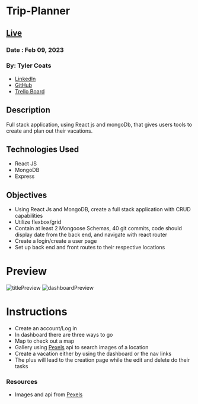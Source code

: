 # Trip-Planner

## [Live](https://dashboard.heroku.com/apps/horizon-trip-planner)
### Date : Feb 09, 2023


### By: Tyler Coats
- [LinkedIn](www.linkedin.com/in/tylerccoats)
- [GitHub](https://github.com/TylersCoffeeCode)
- [Trello Board](https://trello.com/b/etKCVWIV/trip-planner)

## Description
Full stack application, using React js and mongoDb, that gives users tools to create and plan out their vacations.

## Technologies Used
- React JS
- MongoDB
- Express

## Objectives
  - Using React Js and MongoDB, create a full stack application with CRUD capabilities
  - Utilize flexbox/grid
  - Contain at least 2 Mongoose Schemas, 40 git commits, code should display date from the back end, and navigate with react router
  - Create a login/create a user page
  - Set up back end and front routes to their respective locations

# Preview
![titlePreview](./client/src/img/signInPreview.png)
![dashboardPreview](./client/src/img/dashboardPreview.png)

# Instructions
- Create an account/Log in
- In dashboard there are three ways to go
- Map to check out a map
- Gallery using [Pexels](https://www.pexels.com/) api to search images of a location
- Create a vacation either by using the dashboard or the nav links
- The plus will lead to the creation page while the edit and delete do their tasks

### Resources
- Images and api from [Pexels](https://www.pexels.com/)
